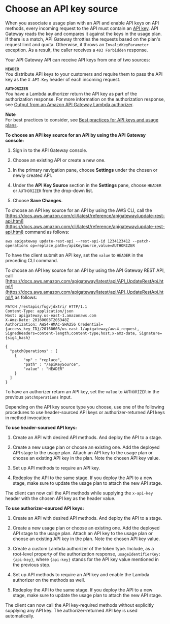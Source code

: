 # Choose an API key source<a name="api-gateway-api-key-source"></a>

When you associate a usage plan with an API and enable API keys on API methods, every incoming request to the API must contain an [API key](api-gateway-basic-concept.md#apigateway-definition-api-key)\. API Gateway reads the key and compares it against the keys in the usage plan\. If there is a match, API Gateway throttles the requests based on the plan's request limit and quota\. Otherwise, it throws an `InvalidKeyParameter` exception\. As a result, the caller receives a `403 Forbidden` response\.

Your API Gateway API can receive API keys from one of two sources:

**`HEADER`**  
You distribute API keys to your customers and require them to pass the API key as the `X-API-Key` header of each incoming request\. 

**`AUTHORIZER`**  
You have a Lambda authorizer return the API key as part of the authorization response\. For more information on the authorization response, see [Output from an Amazon API Gateway Lambda authorizer](api-gateway-lambda-authorizer-output.md)\.

**Note**  
For best practices to consider, see [Best practices for API keys and usage plans](api-gateway-api-usage-plans.md#apigateway-usage-plans-best-practices)\.

**To choose an API key source for an API by using the API Gateway console:**

1. Sign in to the API Gateway console\.

1. Choose an existing API or create a new one\.

1. In the primary navigation pane, choose **Settings** under the chosen or newly created API\.

1. Under the **API Key Source** section in the **Settings** pane, choose `HEADER` or `AUTHORIZER` from the drop\-down list\.

1. Choose **Save Changes**\.

To choose an API key source for an API by using the AWS CLI, call the [https://docs.aws.amazon.com/cli/latest/reference/apigateway/update-rest-api.html](https://docs.aws.amazon.com/cli/latest/reference/apigateway/update-rest-api.html) command as follows:

```
aws apigateway update-rest-api --rest-api-id 1234123412 --patch-operations op=replace,path=/apiKeySource,value=AUTHORIZER
```

To have the client submit an API key, set the `value` to `HEADER` in the preceding CLI command\.

To choose an API key source for an API by using the API Gateway REST API, call [https://docs.aws.amazon.com/apigateway/latest/api/API_UpdateRestApi.html/](https://docs.aws.amazon.com/apigateway/latest/api/API_UpdateRestApi.html/) as follows:

```
PATCH /restapis/fugvjdxtri/ HTTP/1.1
Content-Type: application/json
Host: apigateway.us-east-1.amazonaws.com
X-Amz-Date: 20160603T205348Z
Authorization: AWS4-HMAC-SHA256 Credential={access_key_ID}/20160603/us-east-1/apigateway/aws4_request, SignedHeaders=content-length;content-type;host;x-amz-date, Signature={sig4_hash}

{
  "patchOperations" : [
    {
        "op" : "replace",
        "path" : "/apiKeySource",
        "value" : "HEADER"
    }
  ]
}
```

To have an authorizer return an API key, set the `value` to `AUTHORIZER` in the previous `patchOperations` input\.

Depending on the API key source type you choose, use one of the following procedures to use header\-sourced API keys or authorizer\-returned API keys in method invocation: 

**To use header\-sourced API keys:**

1.  Create an API with desired API methods\. And deploy the API to a stage\.

1.  Create a new usage plan or choose an existing one\. Add the deployed API stage to the usage plan\. Attach an API key to the usage plan or choose an existing API key in the plan\. Note the chosen API key value\.

1.  Set up API methods to require an API key\. 

1.  Redeploy the API to the same stage\. If you deploy the API to a new stage, make sure to update the usage plan to attach the new API stage\. 

 The client can now call the API methods while supplying the `x-api-key` header with the chosen API key as the header value\.

**To use authorizer\-sourced API keys:**

1.  Create an API with desired API methods\. And deploy the API to a stage\.

1.  Create a new usage plan or choose an existing one\. Add the deployed API stage to the usage plan\. Attach an API key to the usage plan or choose an existing API key in the plan\. Note the chosen API key value\.

1.  Create a custom Lambda authorizer of the token type\. Include, as a root\-level property of the authorization response, `usageIdentifierKey:{api-key}`, where `{api-key}` stands for the API key value mentioned in the previous step\.

1.  Set up API methods to require an API key and enable the Lambda authorizer on the methods as well\. 

1.  Redeploy the API to the same stage\. If you deploy the API to a new stage, make sure to update the usage plan to attach the new API stage\. 

The client can now call the API key\-required methods without explicitly supplying any API key\. The authorizer\-returned API key is used automatically\.